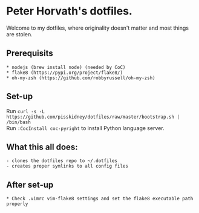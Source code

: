 # Peter Horvath's dotfiles.
Welcome to my dotfiles, where originality doesn't matter and most things are stolen.

## Prerequisits
    * nodejs (brew install node) (needed by CoC)
    * flake8 (https://pypi.org/project/flake8/)
    * oh-my-zsh (https://github.com/robbyrussell/oh-my-zsh)

## Set-up
Run `curl -s -L https://github.com/pisskidney/dotfiles/raw/master/bootstrap.sh | /bin/bash` </br>
Run `:CocInstall coc-pyright` to install Python language server.

## What this all does:
    - clones the dotfiles repo to ~/.dotfiles
    - creates proper symlinks to all config files

## After set-up
    * Check .vimrc vim-flake8 settings and set the flake8 executable path properly
